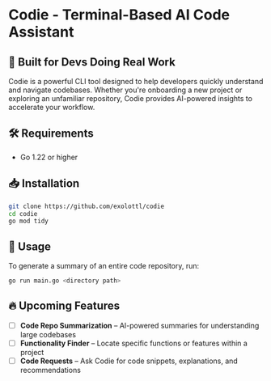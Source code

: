 
# Codie - Terminal-Based AI Code Assistant  

## 🚀 Built for Devs Doing Real Work  

Codie is a powerful CLI tool designed to help developers quickly understand and navigate codebases. Whether you're onboarding a new project or exploring an unfamiliar repository, Codie provides AI-powered insights to accelerate your workflow.  

## 🛠 Requirements  

- Go 1.22 or higher  

## 📥 Installation  

```sh
git clone https://github.com/exolottl/codie  
cd codie  
go mod tidy  
```  

## 🚀 Usage  

To generate a summary of an entire code repository, run:  

```sh
go run main.go <directory path>  
```  

## 🔥 Upcoming Features  

- [ ] **Code Repo Summarization** – AI-powered summaries for understanding large codebases  
- [ ] **Functionality Finder** – Locate specific functions or features within a project  
- [ ] **Code Requests** – Ask Codie for code snippets, explanations, and recommendations  

